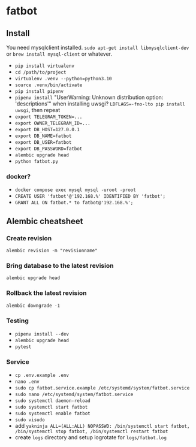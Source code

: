 # fatbot

## Install

You need mysqlclient installed. `sudo apt-get install libmysqlclient-dev` or `brew install mysql-client`
or whatever.

- `pip install virtualenv`
- `cd /path/to/project`  
- `virtualenv .venv --python=python3.10`
- `source .venv/bin/activate`
- `pip install pipenv`
- `pipenv install`
    "UserWarning: Unknown distribution option: 'descriptions'" when installing uwsgi?
    `LDFLAGS=-fno-lto pip install uwsgi`, then repeat
- `export TELEGRAM_TOKEN=...`
- `export OWNER_TELEGRAM_ID=...`
- `export DB_HOST=127.0.0.1`
- `export DB_NAME=fatbot`
- `export DB_USER=fatbot`
- `export DB_PASSWORD=fatbot`
- `alembic upgrade head`
- `python fatbot.py`

### docker?

- `docker compose exec mysql mysql -uroot -proot`
- `CREATE USER 'fatbot'@'192.168.%' IDENTIFIED BY 'fatbot';`
- `GRANT ALL ON fatbot.* to fatbot@'192.168.%';`

## Alembic cheatsheet

### Create revision

```
alembic revision -m "revisionname"
```

### Bring database to the latest revision

```
alembic upgrade head
```

### Rollback the latest revision

```
alembic downgrade -1
```

### Testing

- `pipenv install --dev`
- `alembic upgrade head`
- `pytest`


### Service

- `cp .env.example .env`
- `nano .env`
- `sudo cp fatbot.service.example /etc/systemd/system/fatbot.service`
- `sudo nano /etc/systemd/system/fatbot.service`
- `sudo systemctl daemon-reload`
- `sudo systemctl start fatbot`
- `sudo systemctl enable fatbot`
- `sudo visudo`
- add `yakninja ALL=(ALL:ALL) NOPASSWD: /bin/systemctl start fatbot, /bin/systemctl stop fatbot, /bin/systemctl restart fatbot`
- create `logs` directory and setup logrotate for `logs/fatbot.log`

